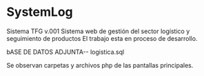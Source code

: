 # SystemLog
Sistema TFG v.001
Sistema web de gestión del sector logístico y seguimiento de productos
El trabajo esta en proceso de desarrollo.

bASE DE DATOS ADJUNTA-- logistica.sql

Se observan carpetas y archivos php de las pantallas principales.
